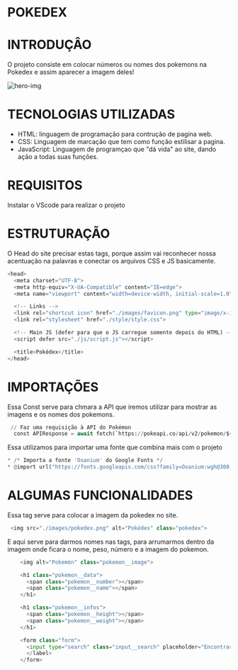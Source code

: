 # POKEDEX

# INTRODUÇÂO

O projeto consiste em colocar números ou nomes dos pokemons na Pokedex e assim aparecer a imagem deles!

![hero-img](https://github.com/user-attachments/assets/4af14f04-26b1-492e-9d31-145680cc4c2e)

# TECNOLOGIAS UTILIZADAS
 
* HTML: linguagem de programação para contrução de pagina web.
* CSS: Linguagem de marcação que tem como função estilisar a pagina.
* JavaScript: Linguagem de programçao que "dá vida" ao site, dando ação a todas suas funções.

# REQUISITOS

Instalar o VScode para realizar o projeto

# ESTRUTURAÇÃO

O Head do site precisar estas tags, porque assim vai reconhecer nossa acentuação na palavras e conectar os arquivos CSS e JS basicamente.
``` py
<head>
  <meta charset="UTF-8">
  <meta http-equiv="X-UA-Compatible" content="IE=edge">
  <meta name="viewport" content="width=device-width, initial-scale=1.0">

  <!-- Links -->
  <link rel="shortcut icon" href="./images/favicon.png" type="image/x-icon">
  <link rel="stylesheet" href="./style/style.css">

  <!-- Main JS (defer para que o JS carregue somente depois do HTML) -->
  <script defer src="./js/script.js"></script>

  <title>Pokédex</title> 
</head>

```

# IMPORTAÇÕES 
Essa Const serve para chmara a API que iremos utilizar para mostrar as imagens e os nomes dos pokemons.
``` py
 // Faz uma requisição à API do Pokémon
  const APIResponse = await fetch(`https://pokeapi.co/api/v2/pokemon/${pokemon}`);
```
Essa utilizamos para importar uma fonte que combina mais com o projeto
``` py
* /* Importa a fonte 'Oxanium' do Google Fonts */
* @import url("https://fonts.googleapis.com/css?family=Oxanium:wgh@300;400;500;600;700;800&display=swap");
```

# ALGUMAS FUNCIONALIDADES
Essa tag serve para colocar a imagem da pokedex no site.
``` py
 <img src="./images/pokedex.png" alt="Pokédex" class="pokedex">
```
E aqui serve para darmos nomes nas tags, para arrumarmos dentro da imagem onde ficara o nome, peso, número e a imagem do pokemon.
``` py
    <img alt="Pokemón" class="pokemon__image">

    <h1 class="pokemon__data">
      <span class="pokemon__number"></span>
      <span class="pokemon__name"></span>
    </h1>

    <h1 class="pokemon__infos">
      <span class="pokemon__height"></span>
      <span class="pokemon__weight"></span>
    </h1>

    <form class="form">
      <input type="search" class="input__search" placeholder="Encontrar Pokémon" required>
      </label>
    </form>

```
